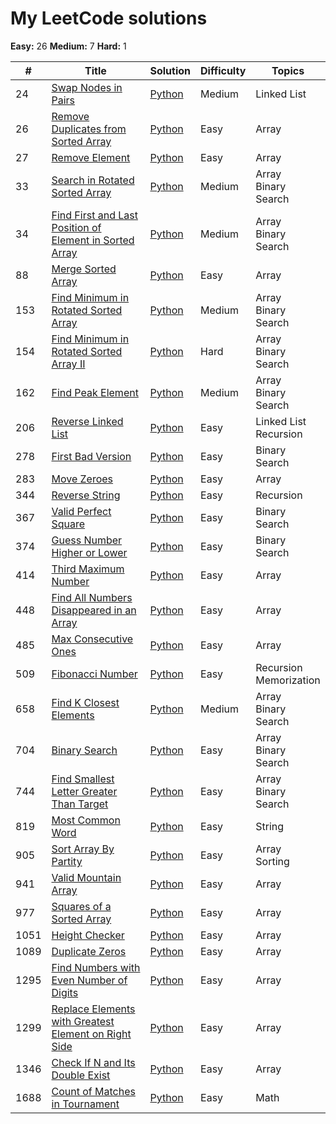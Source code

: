 # My LeetCode solutions

**Easy:** 26 **Medium:** 7 **Hard:** 1



| #   | Title  | Solution  | Difficulty | Topics |
| --- |------- | --------- | ---------- | ------ |
| 24 | [Swap Nodes in Pairs](https://leetcode.com/problems/swap-nodes-in-pairs/) |  [Python](solutions/24.Swap_Nodes_in_Pairs.py) | Medium | Linked List |
| 26 | [Remove Duplicates from Sorted Array](https://leetcode.com/problems/remove-duplicates-from-sorted-array/) | [Python](solutions/26.Remove_Duplicates_from_Sorted_Array.py) | Easy | Array | 
| 27 | [Remove Element](https://leetcode.com/problems/remove-element/) | [Python](solutions/27.Remove_Element.py) | Easy | Array |  
| 33 | [Search in Rotated Sorted Array](https://leetcode.com/problems/search-in-rotated-sorted-array/) | [Python](solutions/33.Search_in_Rotated_Sorted_Array.py) | Medium | Array <br> Binary Search | 
| 34 | [Find First and Last Position of Element in Sorted Array](https://leetcode.com/problems/find-first-and-last-position-of-element-in-sorted-array/) | [Python](solutions/34.Find_First_and_Last_Position_of_Element_in_Sorted_Array.py) | Medium | Array <br> Binary Search | 
| 88 | [Merge Sorted Array](https://leetcode.com/problems/merge-sorted-array/) | [Python](solutions/88.Merge_Sorted_Array.py) | Easy | Array | 
| 153 | [Find Minimum in Rotated Sorted Array](https://leetcode.com/problems/find-minimum-in-rotated-sorted-array/) | [Python](solutions/153.Find_Minimum_in_Rotated_Sorted_Array.py) | Medium | Array <br> Binary Search |
| 154 | [Find Minimum in Rotated Sorted Array II](https://leetcode.com/problems/find-minimum-in-rotated-sorted-array-ii/) | [Python](solutions/154.Find_Minimum_in_Rotated_Sorted_Array_II.py) | Hard | Array <br> Binary Search | 
| 162 | [Find Peak Element](https://leetcode.com/problems/find-peak-element/) | [Python](solutions/162.Find_Peak_Element.py) | Medium | Array <br> Binary Search | 
| 206 | [Reverse Linked List](https://leetcode.com/problems/reverse-linked-list/) |  [Python](solutions/206.Reverse_Linked_List.py) | Easy | Linked List <br> Recursion |
| 278 | [First Bad Version](https://leetcode.com/problems/first-bad-version/) | [Python](solutions/278.First_Bad_Version.py) | Easy | Binary Search | 
| 283 | [Move Zeroes](https://leetcode.com/problems/move-zeroes/) | [Python](solutions/283.Move_Zeroes.py) | Easy | Array | 
| 344 | [Reverse String](https://leetcode.com/problems/reverse-string/) |  [Python](solutions/344.Reverse_String.py) | Easy | Recursion |
| 367 | [Valid Perfect Square](https://leetcode.com/problems/valid-perfect-square/) | [Python](solutions/367.Valid_Perfect_Square.py) | Easy | Binary Search | 
| 374 | [Guess Number Higher or Lower](https://leetcode.com/problems/guess-number-higher-or-lower/) | [Python](solutions/374.Guess_Number_Higher_or_Lower.py) | Easy | Binary Search | 
| 414 | [Third Maximum Number](https://leetcode.com/problems/third-maximum-number/) | [Python](solutions/414.Third_Maximum_Number.py) | Easy | Array | 
| 448 | [Find All Numbers Disappeared in an Array](https://leetcode.com/problems/find-all-numbers-disappeared-in-an-array/) | [Python](solutions/448.Find_All_Numbers_Disappeared_in_an_Array.py) | Easy | Array |
| 485 | [Max Consecutive Ones](https://leetcode.com/problems/max-consecutive-ones/) | [Python](solutions/485.Max_Consecutive_Ones.py) | Easy | Array | 
| 509 | [Fibonacci Number](https://leetcode.com/problems/fibonacci-number/) | [Python](solutions/509.Fibonacci_Number.py) | Easy | Recursion <br> Memorization | 
| 658 | [Find K Closest Elements](https://leetcode.com/problems/find-k-closest-elements/) | [Python](solutions/658.Find_K_Closest_Elements.py) | Medium | Array <br> Binary Search | 
| 704 | [Binary Search](https://leetcode.com/problems/binary-search/) | [Python](solutions/704.Binary_Search.py) | Easy | Array <br> Binary Search | 
| 744 | [Find Smallest Letter Greater Than Target](https://leetcode.com/problems/find-smallest-letter-greater-than-target/) | [Python](solutions/744.Find_Smallest_Letter_Greater_Than_Target.py) | Easy | Array <br> Binary Search | 
| 819 | [Most Common Word](https://leetcode.com/problems/most-common-word/) | [Python](solutions/819.Most_Common_Word.py) | Easy | String | 
| 905 | [Sort Array By Partity](https://leetcode.com/problems/sort-array-by-parity/) | [Python](solutions/905.Sort_Array_By_Parity.py) | Easy | Array  <br> Sorting | 
| 941 | [Valid Mountain Array](https://leetcode.com/problems/valid-mountain-array/) | [Python](solutions/941.Valid_Mountain_Array.py) | Easy | Array | 
| 977 | [Squares of a Sorted Array](https://leetcode.com/problems/squares-of-a-sorted-array/) | [Python](solutions/977.Squares_of_a_Sorted_Array.py) | Easy | Array | 
| 1051 | [Height Checker](https://leetcode.com/problems/height-checker/) | [Python](solutions/1051.Height_Checker.py) | Easy | Array |  
| 1089 | [Duplicate Zeros](https://leetcode.com/problems/duplicate-zeros/) | [Python](solutions/1089.Duplicate_Zeros.py) | Easy | Array | 
| 1295 | [Find Numbers with Even Number of Digits](https://leetcode.com/problems/find-numbers-with-even-number-of-digits/) | [Python](solutions/1295.Find_Numbers_with_Even_Number_of_Digits.py) | Easy | Array | 
| 1299 | [Replace Elements with Greatest Element on Right Side](https://leetcode.com/problems/replace-elements-with-greatest-element-on-right-side/) | [Python](solutions/1299.Replace_Elements_with_Greatest_Element_on_Right_Side.py) | Easy | Array |
| 1346 | [Check If N and Its Double Exist](https://leetcode.com/problems/check-if-n-and-its-double-exist/) | [Python](solutions/1346.Check_If_N_and_Its_Double_Exist.py) | Easy | Array |
| 1688 | [Count of Matches in Tournament](https://leetcode.com/problems/count-of-matches-in-tournament/) | [Python](solutions/1688.Count_of_Matches_in_Tournament.py) | Easy | Math |  
